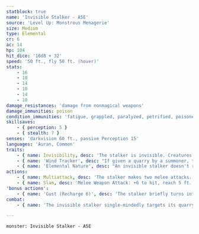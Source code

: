```yaml
---
statblock: true
name: 'Invisible Stalker - A5E'
source: 'Level Up: Monstrous Menagerie'
size: Medium
type: Elemental
cr: 6
ac: 14
hp: 104
hit_dice: '16d8 + 32'
speed: '50 ft., fly 50 ft. (hover)'
stats:
    - 16
    - 18
    - 14
    - 10
    - 14
    - 10
damage_resistances: 'damage from nonmagical weapons'
damage_immunities: poison
condition_immunities: 'fatigue, grappled, paralyzed, petrified, poisoned, prone, restrained, unconscious'
skillsaves:
    - { perception: 5 }
    - { stealth: 7 }
senses: 'darkvision 60 ft., passive Perception 15'
languages: 'Auran, Common'
traits:
    - { name: Invisibility, desc: 'The stalker is invisible. Creatures that see invisible creatures see the stalker as a vague humanoid outline.' }
    - { name: 'Wind Tracker', desc: "If given a quarry by a summoner, the stalker knows the direction and distance to the quarry as long as they are on the same plane of existence and not sealed from each other by a barrier that doesn't allow air to pass." }
    - { name: 'Elemental Nature', desc: "An invisible stalker doesn't require air, sustenance, or sleep." }
actions:
    - { name: Multiattack, desc: 'The stalker makes two melee attacks.' }
    - { name: Slam, desc: 'Melee Weapon Attack: +6 to hit, reach 5 ft., one target. Hit: 12 (2d8 + 3) bludgeoning damage. On a critical hit, the target is pushed up to 15 feet and knocked prone.' }
'bonus actions':
    - { name: 'Gust (Recharge 6)', desc: 'The stalker briefly turns into a gust of wind and moves up to its Speed without provoking opportunity attacks. It is able to pass through an opening as narrow as 1 inch wide without squeezing.' }
combat:
    - { name: 'The invisible stalker single-mindedly targets its quarry', desc: "If it's getting the worst of combat, it retreats but does not give up. It stalks its target, replacing its direct assaults with hit-and-run raids spread out over days: attacking when its quarry is alone, setting up traps, pushing its enemy off a cliff, and the like." }

---
```

```statblock
monster: Invisible Stalker - A5E
```
